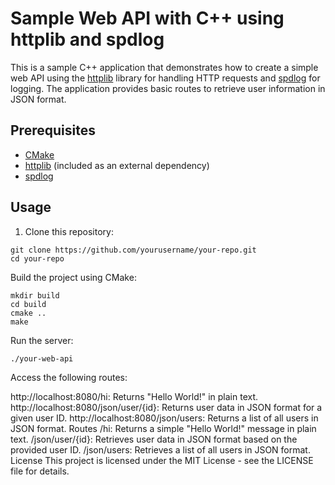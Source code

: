 # Sample Web API with C++ using httplib and spdlog

This is a sample C++ application that demonstrates how to create a simple web API using the [httplib](https://github.com/yhirose/cpp-httplib) library for handling HTTP requests and [spdlog](https://github.com/gabime/spdlog) for logging. The application provides basic routes to retrieve user information in JSON format.

## Prerequisites

- [CMake](https://cmake.org/)
- [httplib](https://github.com/yhirose/cpp-httplib) (included as an external dependency)
- [spdlog](https://github.com/gabime/spdlog)

## Usage

1. Clone this repository:

```
git clone https://github.com/yourusername/your-repo.git
cd your-repo
```
Build the project using CMake:

```
mkdir build
cd build
cmake ..
make
```
Run the server:

```
./your-web-api
```
Access the following routes:

http://localhost:8080/hi: Returns "Hello World!" in plain text.
http://localhost:8080/json/user/{id}: Returns user data in JSON format for a given user ID.
http://localhost:8080/json/users: Returns a list of all users in JSON format.
Routes
/hi: Returns a simple "Hello World!" message in plain text.
/json/user/{id}: Retrieves user data in JSON format based on the provided user ID.
/json/users: Retrieves a list of all users in JSON format.
License
This project is licensed under the MIT License - see the LICENSE file for details.